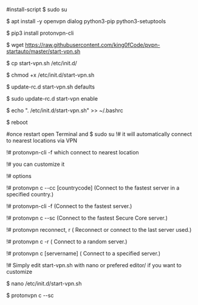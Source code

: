 #install-script
$ sudo su 

$ apt install -y openvpn dialog python3-pip python3-setuptools

$ pip3 install protonvpn-cli

$ wget https://raw.githubusercontent.com/king0fCode/pvpn-startauto/master/start-vpn.sh

$ cp start-vpn.sh /etc/init.d/

$ chmod +x /etc/init.d/start-vpn.sh

$ update-rc.d start-vpn.sh defaults

$ sudo update-rc.d start-vpn enable

$ echo ". /etc/init.d/start-vpn.sh" >> ~/.bashrc

$ reboot


#once restart open Terminal and 
$ sudo su
!# it will automatically connect to nearest locations via VPN

!#  protonvpn-cli -f which connect to nearest location

!# you can customize it 

!# options 

!# protonvpn c --cc [countrycode]	 (Connect to the fastest server in a specified country.)

!# protonvpn-cli -f           (Connect to the fastest server.)

!# protonvpn c --sc	         (Connect to the fastest Secure Core server.)

!# protonvpn reconnect, r	 ( Reconnect or connect to the last server used.)

!# protonvpn c -r	         ( Connect to a random server.)

!# protonvpn c [servername]	 ( Connect to a specified server.)

!# Simply edit  start-vpn.sh with nano or prefered editor/ if you want to customize

$ nano /etc/init.d/start-vpn.sh 

$ protonvpn c --sc	

